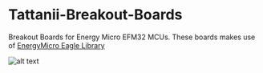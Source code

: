 Tattanii-Breakout-Boards
========================

Breakout Boards for Energy Micro EFM32 MCUs. These boards makes use of [EnergyMicro Eagle Library](https://github.com/viswesr/EnergyMicro-Eagle-Library)

![alt text](https://github.com/viswesr/Tattanii-Breakout-Boards/raw/master/01_TG110/EFM32TG110_BreakoutBoard_ScreenShot.png "TG110")
